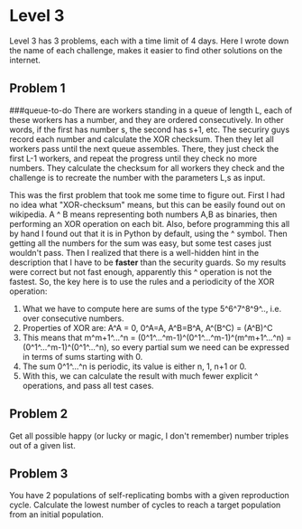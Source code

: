 # Level 3
Level 3 has 3 problems, each with a time limit of 4 days. Here I wrote down the name of each challenge, makes it easier to find other solutions on the internet.

## Problem 1
###queue-to-do
There are workers standing in a queue of length L, each of these workers has a number, and they are ordered consecutively. In other words, if the first has number s, the second has s+1, etc. The securiry guys record each number and calculate the XOR checksum. Then they let all workers pass until the next queue assembles. There, they just check the first L-1 workers, and repeat the progress until they check no more numbers. They calculate the checksum for all workers they check and the challenge is to recreate the number with the parameters L,s as input.

This was the first problem that took me some time to figure out. First I had no idea what "XOR-checksum" means, but this can be easily found out on wikipedia. A ^ B means representing both numbers A,B as binaries, then performing an XOR operation on each bit. Also, before programming this all by hand I found out that it is in Python by default, using the ^ symbol. Then getting all the numbers for the sum was easy, but some test cases just wouldn't pass. Then I realized that there is a well-hidden hint in the description that I have to be **faster** than the security guards. So my results were correct but not fast enough, apparently this ^ operation is not the fastest. So, the key here is to use the rules and a periodicity of the XOR operation:

1. What we have to compute here are sums of the type 5^6^7^8^9^.., i.e. over consecutive numbers.
2. Properties of XOR are: A^A = 0, 0^A=A, A^B=B^A, A^(B^C) = (A^B)^C
3. This means that m^m+1^...^n = (0^1^...^m-1)^(0^1^...^m-1)^(m^m+1^...^n) = (0^1^...^m-1)^(0^1^...^n), so every partial sum we need can be expressed in terms of sums starting with 0.
4. The sum 0^1^...^n is periodic, its value is either n, 1, n+1 or 0.
5. With this, we can calculate the result with much fewer explicit ^ operations, and pass all test cases.

## Problem 2
Get all possible happy (or lucky or magic, I don't remember) number triples out of a given list.

## Problem 3
You have 2 populations of self-replicating bombs with a given reproduction cycle. Calculate the lowest number of cycles to reach a target population from an initial population.
